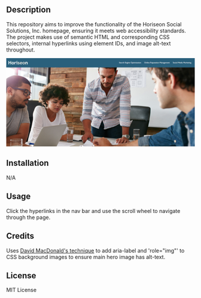 ## Description

This repository aims to improve the functionality of the Horiseon Social Solutions, Inc. homepage, ensuring it meets web accessibility standards. The project makes use of semantic HTML and corresponding CSS selectors, internal hyperlinks using element IDs, and image alt-text throughout. 



![screenshot of Horiseon homepage nav bar and hero image](assets/images/horiseon-screenshot.png)


## Installation

N/A

## Usage

Click the hyperlinks in the nav bar and use the scroll wheel to navigate through the page.

## Credits

Uses [David MacDonald's technique](http://www.davidmacd.com/blog/alternate-text-for-css-background-images.html) to add aria-label and 'role="img"' to CSS background images to ensure main hero image has alt-text.

## License
MIT License
